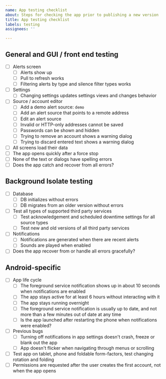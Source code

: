 ```yaml
---
name: App testing checklist
about: Steps for checking the app prior to publishing a new version
title: App testing checklist
labels: testing
assignees: ''

---
```


## General and GUI / front end testing

* [ ] Alerts screen
    * [ ] Alerts show up
    * [ ] Pull to refresh works
    * [ ] Filtering alerts by type and silence filter types works
* [ ] Settings
    * [ ] Changing settings updates settings views and changes behavior
* [ ] Source / account editor
    * [ ] Add a demo alert source: `demo`
    * [ ] Add an alert source that points to a remote address
    * [ ] Edit an alert source
    * [ ] Invalid or HTTP-only addresses cannot be saved
    * [ ] Passwords can be shown and hidden
    * [ ] Trying to remove an account shows a warning dialog
    * [ ] Trying to discard entered text shows a warning dialog
* [ ] All screens load their data
* [ ] The app opens quickly after a force stop
* [ ] None of the text or dialogs have spelling errors
* [ ] Does the app catch and recover from all errors?

## Background Isolate testing

* [ ] Database
    * [ ] DB initializes without errors
    * [ ] DB migrates from an older version without errors
* [ ] Test all types of supported third party services
    * [ ] Test acknowledgement and scheduled downtime settings for all source types
    * [ ] Test new and old versions of all third party services
* [ ] Notifications
    * [ ] Notifications are generated when there are recent alerts
    * [ ] Sounds are played when enabled
* [ ] Does the app recover from or handle all errors gracefully?

## Android-specific

* [ ] App life cycle
    * [ ] The foreground service notification shows up in about 10 seconds when notifications are enabled
    * [ ] The app stays active for at least 6 hours without interacting with it
    * [ ] The app stays running overnight
    * [ ] The foreground service notification is usually up to date, and not more than a few minutes out of date at any time
    * [ ] Is the app launched after restarting the phone when notifications were enabled?
* [ ] Previous bugs
    * [ ] Turning off notifications in app settings doesn't crash, freeze or blank out the app
    * [ ] App doesn't flicker when navigating through menus or scrolling
* [ ] Test app on tablet, phone and foldable form-factors, test changing rotation and folding
* [ ] Permissions are requested after the user creates the first account, not when the app opens
